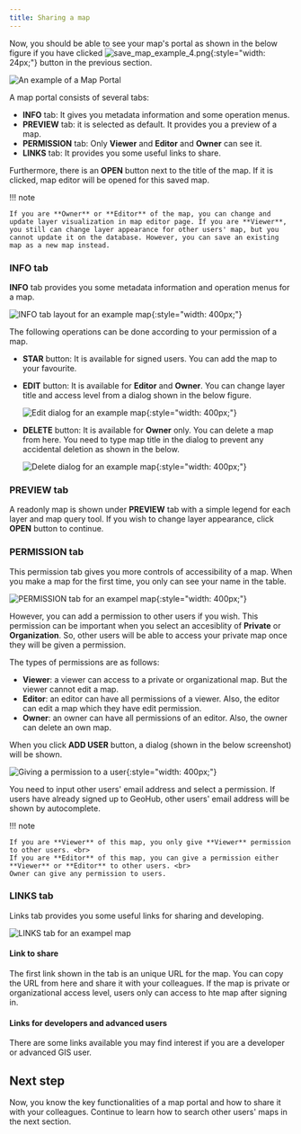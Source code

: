 ```yaml
---
title: Sharing a map
---
```


Now, you should be able to see your map's portal as shown in the below figure if you have clicked ![save_map_example_4.png](../assets/visualization/save_map_example_4.png){:style="width: 24px;"} button in the previous section.

![An example of a Map Portal](../assets/visualization/share_map_1.png)

A map portal consists of several tabs:

- **INFO** tab: It gives you metadata information and some operation menus.
- **PREVIEW** tab: it is selected as default. It provides you a preview of a map.
- **PERMISSION** tab: Only **Viewer** and **Editor** and **Owner** can see it.
- **LINKS** tab: It provides you some useful links to share.

Furthermore, there is an **OPEN** button next to the title of the map. If it is clicked, map editor will be opened for this saved map.

!!! note

    If you are **Owner** or **Editor** of the map, you can change and update layer visualization in map editor page. If you are **Viewer**, you still can change layer appearance for other users' map, but you cannot update it on the database. However, you can save an existing map as a new map instead.

### INFO tab

**INFO** tab provides you some metadata information and operation menus for a map.

![INFO tab layout for an example map](../assets/visualization/share_map_2.png){:style="width: 400px;"}

The following operations can be done according to your permission of a map.

- **STAR** button: It is available for signed users. You can add the map to your favourite.
- **EDIT** button: It is available for **Editor** and **Owner**. You can change layer title and access level from a dialog shown in the below figure.

  ![Edit dialog for an example map](../assets/visualization/share_map_3.png){:style="width: 400px;"}

- **DELETE** button: It is available for **Owner** only. You can delete a map from here. You need to type map title in the dialog to prevent any accidental deletion as shown in the below.

  ![Delete dialog for an example map](../assets/visualization/share_map_4.png){:style="width: 400px;"}

### PREVIEW tab

A readonly map is shown under **PREVIEW** tab with a simple legend for each layer and map query tool. If you wish to change layer appearance, click **OPEN** button to continue.

### PERMISSION tab

This permission tab gives you more controls of accessibility of a map. When you make a map for the first time, you only can see your name in the table.

![PERMISSION tab for an exampel map](../assets/visualization/share_map_5.png){:style="width: 400px;"}

However, you can add a permission to other users if you wish. This permission can be important when you select an accesiblity of **Private** or **Organization**. So, other users will be able to access your private map once they will be given a permission.

The types of permissions are as follows:

- **Viewer**: a viewer can access to a private or organizational map. But the viewer cannot edit a map.
- **Editor**: an editor can have all permissions of a viewer. Also, the editor can edit a map which they have edit permission.
- **Owner**: an owner can have all permissions of an editor. Also, the owner can delete an own map.

When you click **ADD USER** button, a dialog (shown in the below screenshot) will be shown.

![Giving a permission to a user](../assets/visualization/share_map_6.png){:style="width: 400px;"}

You need to input other users' email address and select a permission. If users have already signed up to GeoHub, other users' email address will be shown by autocomplete.

!!! note

    If you are **Viewer** of this map, you only give **Viewer** permission to other users. <br>
    If you are **Editor** of this map, you can give a permission either **Viewer** or **Editor** to other users. <br>
    Owner can give any permission to users.

### LINKS tab

Links tab provides you some useful links for sharing and developing.

![LINKS tab for an exampel map](../assets/visualization/share_map_7.png)

#### Link to share

The first link shown in the tab is an unique URL for the map. You can copy the URL from here and share it with your colleagues. If the map is private or organizational access level, users only can access to hte map after signing in.

#### Links for developers and advanced users

There are some links available you may find interest if you are a developer or advanced GIS user.

## Next step

Now, you know the key functionalities of a map portal and how to share it with your colleagues. Continue to learn how to search other users' maps in the next section.
